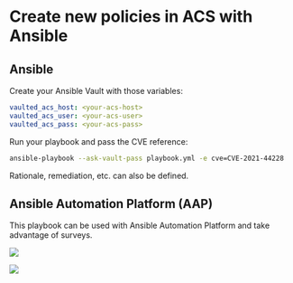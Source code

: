 # Create new policies in ACS with Ansible

## Ansible

Create your Ansible Vault with those variables:

```yaml
vaulted_acs_host: <your-acs-host>
vaulted_acs_user: <your-acs-user>
vaulted_acs_pass: <your-acs-pass>
```

Run your playbook and pass the CVE reference:

```bash
ansible-playbook --ask-vault-pass playbook.yml -e cve=CVE-2021-44228
```

Rationale, remediation, etc. can also be defined.

## Ansible Automation Platform (AAP)

This playbook can be used with Ansible Automation Platform and take advantage of surveys.

![](https://raw.githubusercontent.com/sebw/ansible-acs-policy-creation/master/aap_survey.png)

![](https://raw.githubusercontent.com/sebw/ansible-acs-policy-creation/master/aap_job.png)
